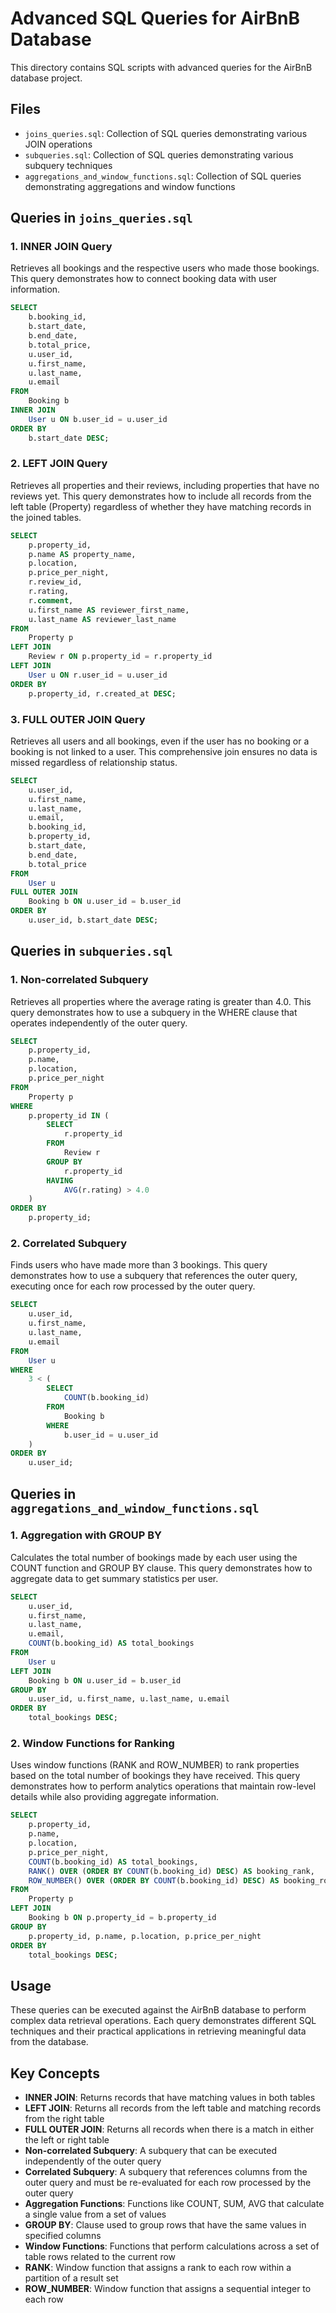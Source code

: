 # Advanced SQL Queries for AirBnB Database

This directory contains SQL scripts with advanced queries for the AirBnB database project.

## Files

- `joins_queries.sql`: Collection of SQL queries demonstrating various JOIN operations
- `subqueries.sql`: Collection of SQL queries demonstrating various subquery techniques
- `aggregations_and_window_functions.sql`: Collection of SQL queries demonstrating aggregations and window functions

## Queries in `joins_queries.sql`

### 1. INNER JOIN Query
Retrieves all bookings and the respective users who made those bookings. This query demonstrates how to connect booking data with user information.

```sql
SELECT 
    b.booking_id,
    b.start_date,
    b.end_date,
    b.total_price,
    u.user_id,
    u.first_name,
    u.last_name,
    u.email
FROM 
    Booking b
INNER JOIN 
    User u ON b.user_id = u.user_id
ORDER BY 
    b.start_date DESC;
```

### 2. LEFT JOIN Query
Retrieves all properties and their reviews, including properties that have no reviews yet. This query demonstrates how to include all records from the left table (Property) regardless of whether they have matching records in the joined tables.

```sql
SELECT 
    p.property_id,
    p.name AS property_name,
    p.location,
    p.price_per_night,
    r.review_id,
    r.rating,
    r.comment,
    u.first_name AS reviewer_first_name,
    u.last_name AS reviewer_last_name
FROM 
    Property p
LEFT JOIN 
    Review r ON p.property_id = r.property_id
LEFT JOIN 
    User u ON r.user_id = u.user_id
ORDER BY 
    p.property_id, r.created_at DESC;
```

### 3. FULL OUTER JOIN Query
Retrieves all users and all bookings, even if the user has no booking or a booking is not linked to a user. This comprehensive join ensures no data is missed regardless of relationship status.

```sql
SELECT 
    u.user_id,
    u.first_name,
    u.last_name,
    u.email,
    b.booking_id,
    b.property_id,
    b.start_date,
    b.end_date,
    b.total_price
FROM 
    User u
FULL OUTER JOIN 
    Booking b ON u.user_id = b.user_id
ORDER BY 
    u.user_id, b.start_date DESC;
```

## Queries in `subqueries.sql`

### 1. Non-correlated Subquery
Retrieves all properties where the average rating is greater than 4.0. This query demonstrates how to use a subquery in the WHERE clause that operates independently of the outer query.

```sql
SELECT 
    p.property_id,
    p.name,
    p.location,
    p.price_per_night
FROM 
    Property p
WHERE 
    p.property_id IN (
        SELECT 
            r.property_id
        FROM 
            Review r
        GROUP BY 
            r.property_id
        HAVING 
            AVG(r.rating) > 4.0
    )
ORDER BY 
    p.property_id;
```

### 2. Correlated Subquery
Finds users who have made more than 3 bookings. This query demonstrates how to use a subquery that references the outer query, executing once for each row processed by the outer query.

```sql
SELECT 
    u.user_id,
    u.first_name,
    u.last_name,
    u.email
FROM 
    User u
WHERE 
    3 < (
        SELECT 
            COUNT(b.booking_id)
        FROM 
            Booking b
        WHERE 
            b.user_id = u.user_id
    )
ORDER BY 
    u.user_id;
```

## Queries in `aggregations_and_window_functions.sql`

### 1. Aggregation with GROUP BY
Calculates the total number of bookings made by each user using the COUNT function and GROUP BY clause. This query demonstrates how to aggregate data to get summary statistics per user.

```sql
SELECT 
    u.user_id,
    u.first_name,
    u.last_name,
    u.email,
    COUNT(b.booking_id) AS total_bookings
FROM 
    User u
LEFT JOIN 
    Booking b ON u.user_id = b.user_id
GROUP BY 
    u.user_id, u.first_name, u.last_name, u.email
ORDER BY 
    total_bookings DESC;
```

### 2. Window Functions for Ranking
Uses window functions (RANK and ROW_NUMBER) to rank properties based on the total number of bookings they have received. This query demonstrates how to perform analytics operations that maintain row-level details while also providing aggregate information.

```sql
SELECT 
    p.property_id,
    p.name,
    p.location,
    p.price_per_night,
    COUNT(b.booking_id) AS total_bookings,
    RANK() OVER (ORDER BY COUNT(b.booking_id) DESC) AS booking_rank,
    ROW_NUMBER() OVER (ORDER BY COUNT(b.booking_id) DESC) AS booking_row_number
FROM 
    Property p
LEFT JOIN 
    Booking b ON p.property_id = b.property_id
GROUP BY 
    p.property_id, p.name, p.location, p.price_per_night
ORDER BY 
    total_bookings DESC;
```

## Usage

These queries can be executed against the AirBnB database to perform complex data retrieval operations. Each query demonstrates different SQL techniques and their practical applications in retrieving meaningful data from the database.

## Key Concepts

- **INNER JOIN**: Returns records that have matching values in both tables
- **LEFT JOIN**: Returns all records from the left table and matching records from the right table
- **FULL OUTER JOIN**: Returns all records when there is a match in either the left or right table
- **Non-correlated Subquery**: A subquery that can be executed independently of the outer query
- **Correlated Subquery**: A subquery that references columns from the outer query and must be re-evaluated for each row processed by the outer query
- **Aggregation Functions**: Functions like COUNT, SUM, AVG that calculate a single value from a set of values
- **GROUP BY**: Clause used to group rows that have the same values in specified columns
- **Window Functions**: Functions that perform calculations across a set of table rows related to the current row
- **RANK**: Window function that assigns a rank to each row within a partition of a result set
- **ROW_NUMBER**: Window function that assigns a sequential integer to each row